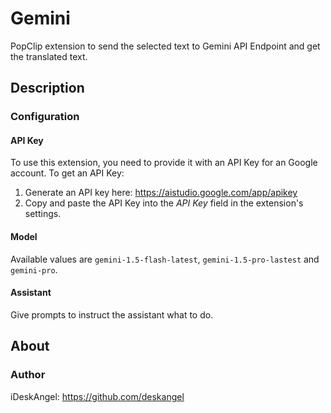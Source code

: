 # Gemini

PopClip extension to send the selected text to Gemini API Endpoint and get the translated text.

## Description

### Configuration

#### API Key

To use this extension, you need to provide it with an API Key for an Google
account. To get an API Key:

1. Generate an API key here: <https://aistudio.google.com/app/apikey>
2. Copy and paste the API Key into the _API Key_ field in the extension's settings.

#### Model

Available values are `gemini-1.5-flash-latest`, `gemini-1.5-pro-lastest` and `gemini-pro`. 

#### Assistant

Give prompts to instruct the assistant what to do.

## About

### Author

iDeskAngel: <https://github.com/deskangel>
